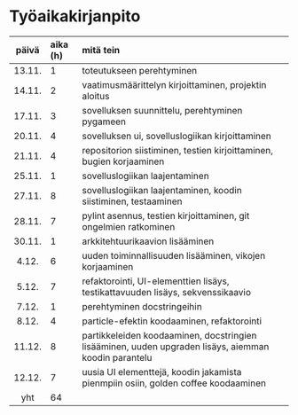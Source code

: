 # Työaikakirjanpito
| päivä | aika (h) | mitä tein  |
| :----:|:-----| :-----|
| 13.11. | 1    | toteutukseen perehtyminen |
| 14.11. | 2    | vaatimusmäärittelyn kirjoittaminen, projektin aloitus |
| 17.11. | 3    | sovelluksen suunnittelu, perehtyminen pygameen |
| 20.11. | 4    | sovelluksen ui, sovelluslogiikan kirjoittaminen |
| 21.11. | 4    | repositorion siistiminen, testien kirjoittaminen, bugien korjaaminen |
| 25.11. | 1    | sovelluslogiikan laajentaminen |
| 27.11. | 8    | sovelluslogiikan laajentaminen, koodin siistiminen, testaaminen |
| 28.11. | 7    | pylint asennus, testien kirjoittaminen, git ongelmien ratkominen |
| 30.11. | 1    | arkkitehtuurikaavion lisääminen|
| 4.12. | 6    | uuden toiminnallisuuden lisääminen, vikojen korjaaminen|
| 5.12. | 7    | refaktorointi, UI-elementtien lisäys, testikattavuuden lisäys, sekvenssikaavio|
| 7.12. | 1    | perehtyminen docstringeihin |
| 8.12. | 4    | particle-efektin koodaaminen, refaktorointi |
| 11.12. | 8   | partikkeleiden koodaaminen, docstringien lisääminen, uuden upgraden lisäys, aiemman koodin parantelu |
| 12.12. | 7    | uusia UI elementtejä, koodin jakamista pienmpiin osiin, golden coffee koodaaminen |
| yht | 64   | 
